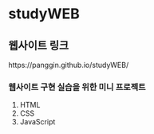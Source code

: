 <h1>studyWEB</h1>
<h2>웹사이트 링크</h2>
<p> https://panggin.github.io/studyWEB/</p>
<h3>웹사이트 구현 실습을 위한 미니 프로젝트</h3>
<ol>
  <li>HTML</li>
  <li>CSS</li>
  <li>JavaScript</li>
</ol>
